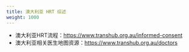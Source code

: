 ```yaml
---
title: 澳大利亚 HRT 综述
weight: 1000
---
```


- 澳大利亚HRT流程：<https://www.transhub.org.au/informed-consent>
- 澳大利亚相关医生地图资源：<https://www.transhub.org.au/doctors>